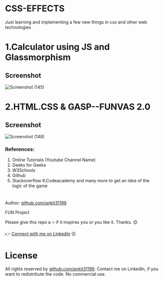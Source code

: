 # CSS-EFFECTS
Just learning and implementing a few new things in css and other web technologies 


# 1.Calculator using JS and Glassmorphism

## Screenshot
![Screenshot (145)](https://user-images.githubusercontent.com/61941123/119660700-29eba380-be4d-11eb-80d7-6621977bd9df.png)

# 2.HTML.CSS & GASP--FUNVAS 2.0 


## Screenshot
![Screenshot (148)](https://user-images.githubusercontent.com/61941123/119661025-7e8f1e80-be4d-11eb-8209-d2c0db7a5dcc.png)


### References:
1. Online Tutorials (Youtube Channel Name) 
2. Geeks for Geeks
3. W3Schools
4. Github
5. Stackoverflow
6.Codeacademy and many more to get an idea of the logic of the
game


#


Author: [github.com/ankit31199](https://github.com/ankit31199)

FUN Project 

Please give this repo a :star: if it inspires you or you like it. Thanks. :blush:


👉 [ Connect with me on LinkedIn](https://www.linkedin.com/in/connect-ankit-tiwari/) 😉




# License

All rights reserved by [github.com/ankit31199](https://github.com/ankit31199). Contact me on LinkedIn, if you want to redistribute the code. No commercial use.
